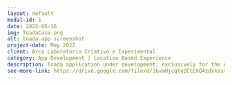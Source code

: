 ```yaml
---
layout: default
modal-id: 1
date: 2022-05-16
img: ToadaCase.png
alt: toada app screenshot
project-date: May 2022
client: Arca Laboratório Criativo e Experimental
category: App Development | Location Based Experience
description: Toada application under development, exclusively for the Android operating system. It is a digital platform for the collection of spoken poetry, in its first version, distributed at specific points throughout the Praça da Estação Cultural Zone in Belo Horizonte, Brazil
see-more-link: https://drive.google.com/file/d/16vmHjcqteZCtEhQ4zdxkasmvpgdYzybe/view
---
```

